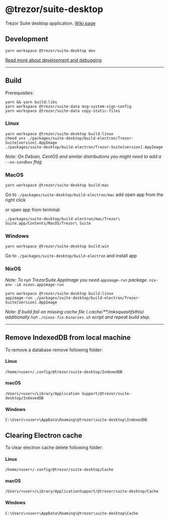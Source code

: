 # @trezor/suite-desktop

Trezor Suite desktop application. [Wiki page](https://wiki.trezor.io/Apps:Trezor_Suite)

## Development
```
yarn workspace @trezor/suite-desktop dev
```

[Read more about development and debugging](../../docs/packages/suite-desktop.md)

---

## Build
Prerequisites:
```
yarn && yarn build:libs
yarn workspace @trezor/suite-data msg-system-sign-config
yarn workspace @trezor/suite-data copy-static-files
```

### Linux
```
yarn workspace @trezor/suite-desktop build:linux
chmod u+x ./packages/suite-desktop/build-electron/Trezor-Suite[version].AppImage
./packages/suite-desktop/build-electron/Trezor-Suite[version].AppImage
```

_Note: On Debian, CentOS and similar distributions you might need to add a `--no-sandbox` flag_

### MacOS
```
yarn workspace @trezor/suite-desktop build:mac
```

Go to `./packages/suite-desktop/build-electron/mac` add open app from the right click

or open app from terminal:
```
./packages/suite-desktop/build-electron/mac/Trezor\ Suite.app/Contents/MacOS/Trezor\ Suite
```

### Windows
```
yarn workspace @trezor/suite-desktop build:win
```

Go to `./packages/suite-desktop/build-electron` and install app

### NixOS

_Note: To run TrezorSuite.AppImage you need `appimage-run` package. `nix-env -iA nixos.appimage-run`_

```
yarn workspace @trezor/suite-desktop build:linux
appimage-run ./packages/suite-desktop/build-electron/Trezor-Suite[version].AppImage
```

_Note: If build fail on missing cache file _(.cache/**/mksquashfsthis)_ additionally run `./nixos-fix-binaries.sh` script and repeat build step._

---

## Remove IndexedDB from local machine

To remove a database remove following folder:

#### Linux

`/home/<user>/.config/@trezor/suite-desktop/IndexedDB`

#### macOS

`/Users/<user>/Library/Application Support/@trezor/suite-desktop/IndexedDB`

#### Windows

`C:\Users\<user>\AppData\Roaming\@trezor\suite-desktop\IndexedDB`

## Clearing Electron cache

To clear electron cache delete following folder:

#### Linux

`/home/<user>/.config/@trezor/suite-desktop/Cache`

#### macOS

`/Users/<user>/Library/ApplicationSupport/@trezor/suite-desktop/Cache`

#### Windows

`C:\Users\<user>\AppData\Roaming\@trezor\suite-desktop\Cache`

